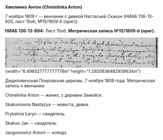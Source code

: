 **Хмелинко Антон (Chmielinka Anton)**

7 ноября 1809 г -- венчание с девкой Настасьей Скакун (НИАБ 136-13-920,
лист 15об, №15/1809-б (ориг)).

**НИАБ 136-13-894:** Лист 15об. **Метрическая запись №15/1809-б
(ориг).**

![](./media/76e453c363c32a186e6ff3bab0c76e739f123d92.png){width="6.496527777777778in"
height="1.2920636482939634in"}

Дедиловичская Покровская церковь. 7 ноября 1809 года. Метрическая запись
о венчании.

Chmelinka Anton -- жених, с деревни Замойск.

Skakunowna Nastazya -- невеста, девка.

Prykatnia Łaryn -- свидетель.

Skakun Jan -- свидетель.

Jazgunowicz Antoni -- ксёндз.
